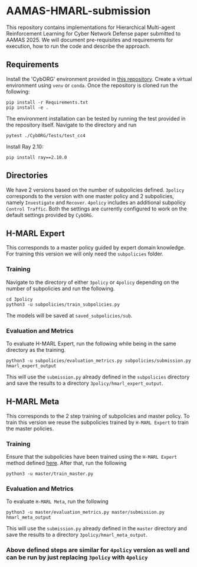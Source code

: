 # AAMAS-HMARL-submission


This repository contains implementations for Hierarchical Multi-agent Reinforcement Learning for Cyber Network Defense paper submitted to AAMAS 2025. We will document pre-requisites and requirements for execution, how to run the code and describe the approach.


## Requirements
Install the 'CybORG' environment provided in [this repository](https://github.com/cage-challenge/cage-challenge-4). Create a virtual environment using `venv` or `conda`. Once the repository is cloned run the following:
```
pip install -r Requirements.txt
pip install -e .
```

The environment installation can be tested by running the test provided in the repository itself. Navigate to the directory and run
```
pytest ./CybORG/Tests/test_cc4
```

Install Ray 2.10:
```
pip install ray==2.10.0
```

## Directories
We have 2 versions based on the number of subpolicies defined. `3policy` corresponds to the version with one master policy and 2 subpolicies, namely `Investigate` and `Recover`. `4policy` includes an additional subpolicy `Control Traffic`. 
Both the settings are currently configured to work on the default settings provided by `CybORG`.

## H-MARL Expert

This corresponds to a master policy guided by expert domain knowledge. For training this version we will only need the `subpolicies` folder. 

### Training

Navigate to the directory of either `3policy` or `4policy` depending on the number of subpolicies and run the following.
```
cd 3policy
python3 -u subpolicies/train_subpolicies.py
```
The models will be saved at `saved_subpolicies/sub`.

### Evaluation and Metrics
To evaluate H-MARL Expert, run the following while being in the same directory as the training.

```
python3 -u subpolicies/evaluation_metrics.py subpolicies/submission.py hmarl_expert_output
```
This will use the `submission.py` already defined in the `subpolicies` directory and save the results to a directory `3policy/hmarl_expert_output`.

## H-MARL Meta
This corresponds to the 2 step training of subpolicies and master policy. To train this version we reuse the subpolicies trained by `H-MARL Expert` to train the master policies. 
### Training
Ensure that the subpolicies have been trained using the `H-MARL Expert` method defined [here](#h-marl-expert). After that, run the following
```
python3 -u master/train_master.py
```
### Evaluation and Metrics
To evaluate `H-MARL Meta`, run the following
```
python3 -u master/evaluation_metrics.py master/submission.py hmarl_meta_output
```
This will use the `submission.py` already defined in the `master` directory and save the results to a directory `3policy/hmarl_meta_output`.

<!-- 
## Training subpolicies

Navigate to the directory of either `3policy` or `4policy`, depending on which version of the experiment you want to run. To train the subpolicies as defined in the paper run the following:
```
cd 3policy
python3 -u subpolicies/train_subpolicies.py
```

The models will be saved at `saved_subpolicies/sub`.

## Training master policy
Once the subpolicies have been trained, we can train the master policy. Run the following:
```
python3 -u master/train_master.py
```
## Evaluation and metrics
To see the final score and the metrics defined run the following:
```
python3 -u master/evaluation_metrics.py master/submission.py output
```
This will use the `submission.py` already defined in the `master` directory and save the results to a directory `output`. -->

### Above defined steps are similar for `4policy` version as well and can be run by just replacing `3policy` with `4policy`
